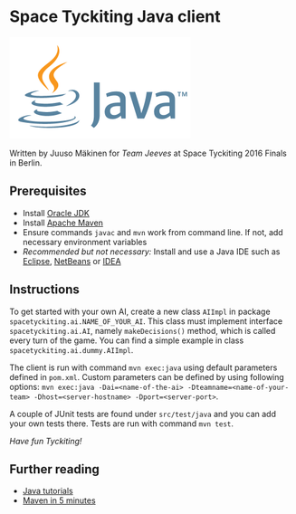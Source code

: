 # Space Tyckiting Java client

![logo](logo.png)

Written by Juuso Mäkinen for *Team Jeeves* at Space Tyckiting 2016 Finals in Berlin.

## Prerequisites

* Install [Oracle JDK](http://www.oracle.com/technetwork/java/javase/downloads)
* Install [Apache Maven](https://maven.apache.org)
* Ensure commands `javac` and `mvn` work from command line. If not, add necessary environment variables
* *Recommended but not necessary:* Install and use a Java IDE such as [Eclipse](https://eclipse.org/ide), [NetBeans](https://netbeans.org) or [IDEA](https://www.jetbrains.com/idea)

## Instructions

To get started with your own AI, create a new class `AIImpl` in package `spacetyckiting.ai.NAME_OF_YOUR_AI`. This class must implement interface `spacetyckiting.ai.AI`, namely `makeDecisions()` method, which is called every turn of the game. You can find a simple example in class `spacetyckiting.ai.dummy.AIImpl`.

The client is run with command `mvn exec:java` using default parameters defined in `pom.xml`. Custom parameters can be defined by using following options: `mvn exec:java -Dai=<name-of-the-ai> -Dteamname=<name-of-your-team> -Dhost=<server-hostname> -Dport=<server-port>`.

A couple of JUnit tests are found under `src/test/java` and you can add your own tests there. Tests are run with command `mvn test`.

*Have fun Tyckiting!*

## Further reading

* [Java tutorials](https://docs.oracle.com/javase/tutorial)
* [Maven in 5 minutes](https://maven.apache.org/guides/getting-started/maven-in-five-minutes.html)
